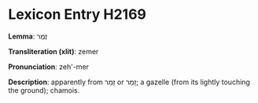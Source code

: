 # Lexicon Entry H2169

**Lemma**: זֶמֶר

**Transliteration (xlit)**: zemer

**Pronunciation**: zeh'-mer

**Description**:
apparently from זָמַר or זָמַר; a gazelle (from its lightly touching the ground); chamois.
